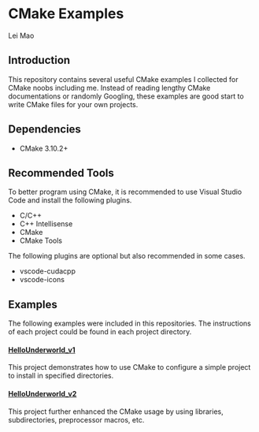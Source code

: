 # CMake Examples

Lei Mao

## Introduction

This repository contains several useful CMake examples I collected for CMake noobs including me. Instead of reading lengthy CMake documentations or randomly Googling, these examples are good start to write CMake files for your own projects.

## Dependencies

* CMake 3.10.2+


## Recommended Tools

To better program using CMake, it is recommended to use Visual Studio Code and install the following plugins.

* C/C++
* C++ Intellisense
* CMake
* CMake Tools

The following plugins are optional but also recommended in some cases.

* vscode-cudacpp
* vscode-icons

## Examples

The following examples were included in this repositories. The instructions of each project could be found in each project directory.

#### [HelloUnderworld_v1](/HelloUnderworld_v1)

This project demonstrates how to use CMake to configure a simple project to install in specified directories.

#### [HelloUnderworld_v2](/HelloUnderworld_v2)

This project further enhanced the CMake usage by using libraries, subdirectories, preprocessor macros, etc.